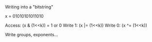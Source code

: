 
Writing into a "bitstring"

x = 01010101011010

Access: (x & (1<<k)) = 1 or 0
Write 1: (x |= (1<<k))
Write 0: (x ^= (1<<k))

Write groups, exponents...
